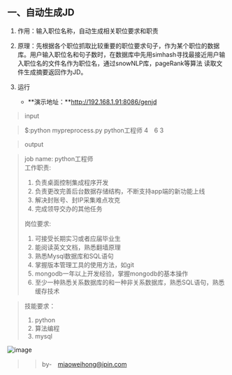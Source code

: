 ## 一、自动生成JD
1. 作用：输入职位名称，自动生成相关职位要求和职责
2. 原理：先根据各个职位抓取比较重要的职位要求句子，作为某个职位的数据库。用户输入职位名和句子数时，在数据库中先用simhash寻找最接近用户输入职位名的文件名作为职位名，通过snowNLP库，pageRank等算法
读取文件生成摘要返回作为JD。

3. 运行
    - **演示地址：**http://192.168.1.91:8086/genjd

>input

> $:python mypreprocess.py python工程师 4　6  3


>output

> job name:  python工程师  
> 工作职责:  
> 
> 1. 负责桌面控制集成程序开发
> 2. 负责更改完善后台数据存储结构，不断支持app端的新功能上线
> 3. 解决封账号、封IP采集难点攻克
> 4. 完成领导交办的其他任务  
> 
> 岗位要求:  
> 
> 1. 可接受长期实习或者应届毕业生
> 2. 能阅读英文文档，熟悉翻墙原理
> 3. 熟悉Mysql数据库和SQL语句
> 4. 掌握版本管理工具的使用方法，如git
> 5. mongodb一年以上开发经验，掌握mongodb的基本操作
> 6. 至少一种熟悉关系数据库的和一种非关系数据库，熟悉SQL语句，熟悉缓存技术  

> 技能要求：
> 1. python
> 2. 算法编程
> 3. mysql

![image]("./auto_genjd.png")

>> by-　miaoweihong@ipin.com
